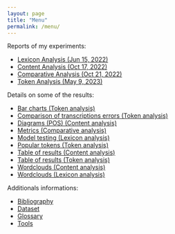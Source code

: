 ```yaml
---
layout: page
title: "Menu"
permalink: /menu/
---
```


Reports of my experiments:
- [Lexicon Analysis (Jun 15, 2022)](https://flochiff.github.io/phd/2022/06/15/Lexicon-analysis.html)
- [Content Analysis (Oct 17, 2022)](https://flochiff.github.io/phd/2022/10/17/Content-analysis.html)
- [Comparative Analysis (Oct 21, 2022)](https://flochiff.github.io/phd/2022/10/21/Comparative-analysis.html)
- [Token Analysis (May 9, 2023)](https://flochiff.github.io/phd/2023/05/09/Token-analysis.html)

Details on some of the results:
- [Bar charts (Token analysis)](https://flochiff.github.io/phd/experiments/token_analysis/bar_charts_token_analysis.html)
- [Comparison of transcriptions errors (Token analysis)](https://flochiff.github.io/phd/experiments/token_analysis/comparison_transcriptions_errors.html)
- [Diagrams (POS) (Content analysis)](https://flochiff.github.io/phd/experiments/content_analysis/diagrams_pos_content_analysis.html)
- [Metrics (Comparative analysis)](https://flochiff.github.io/phd/experiments/comparative_analysis/metrics_comparative_analysis.html)
- [Model testing (Lexicon analysis)](https://flochiff.github.io/phd/experiments/lexicon_analysis/model_testing_lexicon_analysis.html)
- [Popular tokens (Token analysis)](https://flochiff.github.io/phd/experiments/token_analysis/popular_tokens_token_analysis.html)
- [Table of results (Content analysis)](https://flochiff.github.io/phd/experiments/content_analysis/table_results_content_analysis.html)
- [Table of results (Token analysis)](https://flochiff.github.io/phd/experiments/token_analysis/table_results_token_analysis.html)
- [Wordclouds (Content analysis)](https://flochiff.github.io/phd/experiments/content_analysis/wordclouds_content_analysis.html)
- [Wordclouds (Lexicon analysis)](https://flochiff.github.io/phd/experiments/lexicon_analysis/wordclouds_lexicon_analysis.html)

Additionals informations:
- [Bibliography](https://flochiff.github.io/phd/annexes/bibliography.html)
- [Dataset](https://flochiff.github.io/phd/dataset/dataset.html)
- [Glossary](https://flochiff.github.io/phd/annexes/glossary.html)
- [Tools](https://flochiff.github.io/phd/annexes/tools.html)